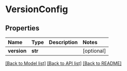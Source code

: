 # VersionConfig

## Properties

| Name | Type | Description | Notes |
| :--- | :--- | :--- | :--- |
| **version** | **str** |  | \[optional\] |

[\[Back to Model list\]](../#documentation-for-models) [\[Back to API list\]](../#documentation-for-api-endpoints) [\[Back to README\]](../)

